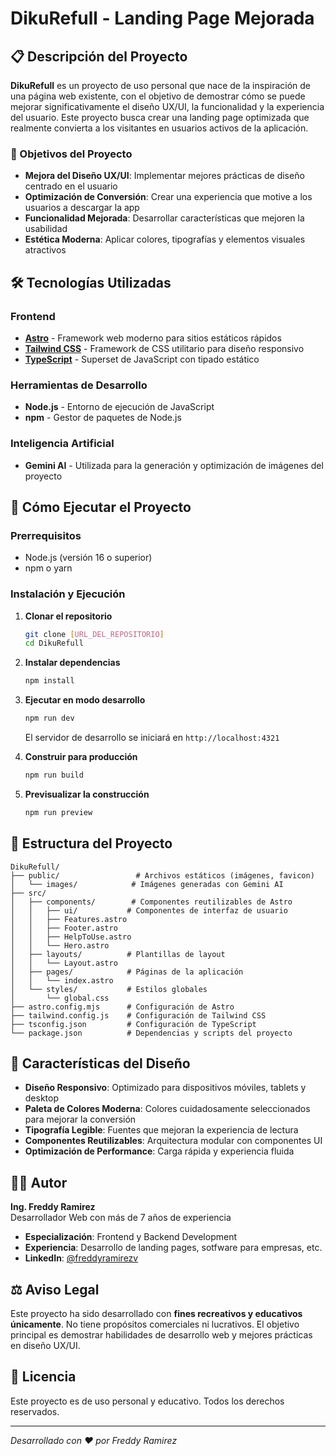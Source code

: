 # DikuRefull - Landing Page Mejorada

## 📋 Descripción del Proyecto

**DikuRefull** es un proyecto de uso personal que nace de la inspiración de una página web existente, con el objetivo de demostrar cómo se puede mejorar significativamente el diseño UX/UI, la funcionalidad y la experiencia del usuario. Este proyecto busca crear una landing page optimizada que realmente convierta a los visitantes en usuarios activos de la aplicación.

### 🎯 Objetivos del Proyecto

- **Mejora del Diseño UX/UI**: Implementar mejores prácticas de diseño centrado en el usuario
- **Optimización de Conversión**: Crear una experiencia que motive a los usuarios a descargar la app
- **Funcionalidad Mejorada**: Desarrollar características que mejoren la usabilidad
- **Estética Moderna**: Aplicar colores, tipografías y elementos visuales atractivos

## 🛠️ Tecnologías Utilizadas

### Frontend
- **[Astro](https://astro.build/)** - Framework web moderno para sitios estáticos rápidos
- **[Tailwind CSS](https://tailwindcss.com/)** - Framework de CSS utilitario para diseño responsivo
- **[TypeScript](https://www.typescriptlang.org/)** - Superset de JavaScript con tipado estático

### Herramientas de Desarrollo
- **Node.js** - Entorno de ejecución de JavaScript
- **npm** - Gestor de paquetes de Node.js

### Inteligencia Artificial
- **Gemini AI** - Utilizada para la generación y optimización de imágenes del proyecto

## 🚀 Cómo Ejecutar el Proyecto

### Prerrequisitos
- Node.js (versión 16 o superior)
- npm o yarn

### Instalación y Ejecución

1. **Clonar el repositorio**
   ```bash
   git clone [URL_DEL_REPOSITORIO]
   cd DikuRefull
   ```

2. **Instalar dependencias**
   ```bash
   npm install
   ```

3. **Ejecutar en modo desarrollo**
   ```bash
   npm run dev
   ```
   El servidor de desarrollo se iniciará en `http://localhost:4321`

4. **Construir para producción**
   ```bash
   npm run build
   ```

5. **Previsualizar la construcción**
   ```bash
   npm run preview
   ```

## 📁 Estructura del Proyecto

```
DikuRefull/
├── public/                 # Archivos estáticos (imágenes, favicon)
│   └── images/            # Imágenes generadas con Gemini AI
├── src/
│   ├── components/        # Componentes reutilizables de Astro
│   │   ├── ui/           # Componentes de interfaz de usuario
│   │   ├── Features.astro
│   │   ├── Footer.astro
│   │   ├── HelpToUse.astro
│   │   └── Hero.astro
│   ├── layouts/          # Plantillas de layout
│   │   └── Layout.astro
│   ├── pages/            # Páginas de la aplicación
│   │   └── index.astro
│   └── styles/           # Estilos globales
│       └── global.css
├── astro.config.mjs      # Configuración de Astro
├── tailwind.config.js    # Configuración de Tailwind CSS
├── tsconfig.json         # Configuración de TypeScript
└── package.json          # Dependencias y scripts del proyecto
```

## 🎨 Características del Diseño

- **Diseño Responsivo**: Optimizado para dispositivos móviles, tablets y desktop
- **Paleta de Colores Moderna**: Colores cuidadosamente seleccionados para mejorar la conversión
- **Tipografía Legible**: Fuentes que mejoran la experiencia de lectura
- **Componentes Reutilizables**: Arquitectura modular con componentes UI
- **Optimización de Performance**: Carga rápida y experiencia fluida

## 👨‍💻 Autor

**Ing. Freddy Ramirez**  
Desarrollador Web con más de 7 años de experiencia

- **Especialización**: Frontend y Backend Development
- **Experiencia**: Desarrollo de landing pages, sotfware para empresas, etc.
- **LinkedIn**: [@freddyramirezv](https://www.linkedin.com/in/freddyramirezv/)

## ⚖️ Aviso Legal

Este proyecto ha sido desarrollado con **fines recreativos y educativos únicamente**. No tiene propósitos comerciales ni lucrativos. El objetivo principal es demostrar habilidades de desarrollo web y mejores prácticas en diseño UX/UI.

## 📄 Licencia

Este proyecto es de uso personal y educativo. Todos los derechos reservados.

---

*Desarrollado con ❤️ por Freddy Ramirez*
